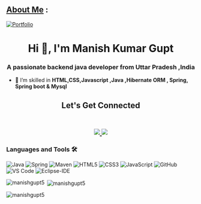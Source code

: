  ## [About Me](https://manishgupt5.github.io/) :
  <a href="https://manishgupt5.github.io/">
    <img src="https://img.shields.io/badge/Portfolio-blue?style=flat&link=https://manishgupt5.github.io" alt="Portfolio" />  </a>
    
<h1 align="center">Hi 👋, I'm Manish Kumar Gupt</h1>
<h3 align="center">A passionate backend java developer from Uttar Pradesh ,India</h3>

- 🌱 I’m skilled in **HTML,CSS,Javascript ,Java ,Hibernate ORM , Spring, Spring boot & Mysql**

<h2 align="center">
 Let's Get Connected
<p align="center">
  <br/>
  <a href="https://linkedin.com/in/manishgupt5/">
    <img src="https://img.shields.io/badge/LinkedIn-%230077B5.svg?&style=flat-square&logo=linkedin&logoColor=white">
  </a>
   <a href="mailto: Manishgupt9211@gmail.com">
    <img src="https://img.shields.io/badge/Gmail-%230A0A0A.svg?&style=flat-square&logo=Gmail&logoColor=white">  
  </a>
  <br/>
 
</p>
</h2>


### Languages and Tools 🛠 


![Java](http://img.shields.io/badge/-Java-007396?style=flat-square&logo=java&logoColor=ffffff)
![Spring](http://img.shields.io/badge/-Spring-6DB33F?style=flat-square&logo=spring&logoColor=ffffff)
![Maven](http://img.shields.io/badge/-Maven-1565c0?style=flat-square&logo=apache-maven)
![HTML5](https://img.shields.io/badge/-HTML5-%23E44D27?style=flat-square&logo=html5&logoColor=ffffff)
![CSS3](https://img.shields.io/badge/-CSS3-%231572B6?style=flat-square&logo=css3)
![JavaScript](https://img.shields.io/badge/-JavaScript-%23F7DF1C?style=flat-square&logo=javascript&logoColor=000000&labelColor=%23F7DF1C&color=%23FFCE5A)
![GitHub](https://img.shields.io/badge/-GitHub-181717?style=flat-square&logo=github)
![VS Code](http://img.shields.io/badge/-VS%20Code-007ACC?style=flat-square&logo=visual-studio-code&logoColor=ffffff)
![Eclipse-IDE](http://img.shields.io/badge/-Eclipse-2C2255?style=flat-square&logo=eclipse&logoColor=ffffff)
<br/>


<p><img align="left" src="https://github-readme-stats.vercel.app/api/top-langs?username=manishgupt5&show_icons=true&locale=en&layout=compact" alt="manishgupt5" /></p>

<p>&nbsp;<img align="center" src="https://github-readme-stats.vercel.app/api?username=manishgupt5&show_icons=true&locale=en" alt="manishgupt5" /></p>

<p><img align="center" src="https://github-readme-streak-stats.herokuapp.com/?user=manishgupt5&" alt="manishgupt5" /></p>
